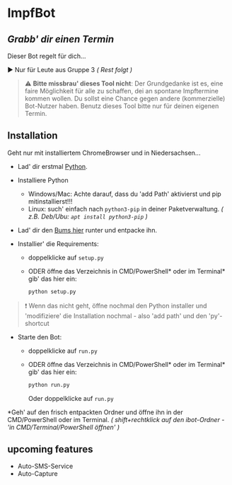 # ImpfBot
## _Grabb' dir einen Termin_

Dieser Bot regelt für dich...

:arrow_forward: Nur für Leute aus Gruppe 3 _( Rest folgt )_

> :warning: **Bitte missbrau' dieses Tool nicht**: Der Grundgedanke ist es, eine faire Möglichkeit für alle zu schaffen, dei an spontane Impftermine kommen wollen. Du sollst eine Chance gegen andere (kommerzielle) Bot-Nutzer haben. Benutz dieses Tool bitte nur für deinen eigenen Termin.

## Installation
Geht nur mit installiertem ChromeBrowser und in Niedersachsen...
- Lad' dir erstmal [Python](https://www.python.org/).
- Installiere Python
  - Windows/Mac: Achte darauf, dass du 'add Path' aktivierst und pip mitinstallierst!!!
  - Linux: such' einfach nach ```python3-pip``` in deiner Paketverwaltung.  _( z.B. Deb/Ubu: ```apt install python3-pip``` )_
- Lad' dir den [Bums hier](https://github.com/Piitschy/ibot/archive/refs/heads/main.zip) runter und entpacke ihn.

- Installier' die Requirements:
  - doppelklicke auf ```setup.py```
  
  - ODER öffne das Verzeichnis in CMD/PowerShell* oder im Terminal* gib' das hier ein:
      ```bash
      python setup.py
      ```

>:exclamation: Wenn das nicht geht, öffne nochmal den Python installer und 'modifiziere' die Installation nochmal - also 'add path' und den 'py'-shortcut
- Starte den Bot: 
  - doppelklicke auf ```run.py```
  
  - ODER öffne das Verzeichnis in CMD/PowerShell* oder im Terminal* gib' das hier ein:
      ```bash
      python run.py
      ```
      Oder doppelklicke auf ```run.py```

*Geh' auf den frisch entpackten Ordner und öffne ihn in der CMD/PowerShell oder im Terminal. _( shift+rechtklick auf den ibot-Ordner - 'in CMD/Terminal/PowerShell öffnen' )_

## upcoming features
- Auto-SMS-Service
- Auto-Capture